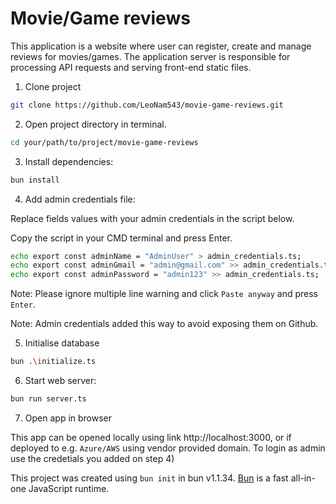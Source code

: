 # Movie/Game reviews
This application is a website where user can register, create and manage reviews for movies/games.
The application server is responsible for processing API requests and serving front-end static files.

1) Clone project
```bash
git clone https://github.com/LeoNam543/movie-game-reviews.git
```
2) Open project directory in terminal.
```bash
cd your/path/to/project/movie-game-reviews 
```
3) Install dependencies:

```bash
bun install
```
4) Add admin credentials file:

Replace fields values with your admin credentials in the script below.

Copy the script in your CMD terminal and press Enter.
   
```bash
echo export const adminName = "AdminUser" > admin_credentials.ts;
echo export const adminGmail = "admin@gmail.com" >> admin_credentials.ts;
echo export const adminPassword = "admin123" >> admin_credentials.ts;
```

Note: Please ignore multiple line warning and click `Paste anyway` and press `Enter`.

Note: Admin credentials added this way to avoid exposing them on Github.

5) Initialise database
```bash
bun .\initialize.ts
```

6) Start web server:

```bash
bun run server.ts
```
7) Open app in browser

This app can be opened locally using link http://localhost:3000, or if deployed to e.g. `Azure/AWS` using vendor provided domain.
To login as admin use the credetials you added on step 4)

This project was created using `bun init` in bun v1.1.34. [Bun](https://bun.sh) is a fast all-in-one JavaScript runtime.
